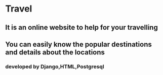 # Travel
## It is an online website to help for your travelling
## You can easily know the popular destinations and details about the locations
### developed by Django,HTML,Postgresql
